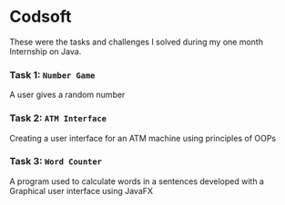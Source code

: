 # Codsoft
These were the tasks and challenges I solved during my one month Internship on Java.
### Task 1: ```Number Game``` 
A user gives a random number 
### Task 2: ```ATM Interface```
Creating a user interface for an ATM machine using principles of OOPs
### Task 3: ```Word Counter```
A program used to calculate words in a sentences developed with a Graphical user interface using JavaFX

